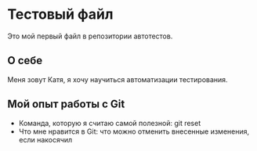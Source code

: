 # Тестовый файл

Это мой первый файл в репозитории автотестов.

## О себе

Меня зовут Катя, я хочу научиться автоматизации тестирования.

## Мой опыт работы с Git

* Команда, которую я считаю самой полезной: git reset 
* Что мне нравится в Git:  что можно отменить внесенные изменения, если накосячил
